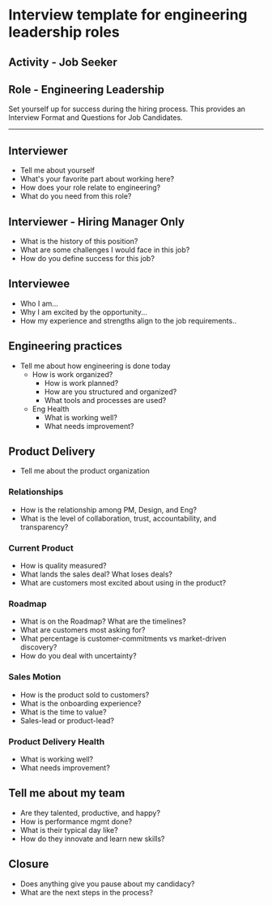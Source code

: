 # Interview template for engineering leadership roles

## Activity - Job Seeker

## Role - Engineering Leadership

Set yourself up for success during the hiring process. This provides an Interview Format and Questions for Job Candidates.

---

## Interviewer

* Tell me about yourself
* What's your favorite part about working here?
* How does your role relate to engineering?
* What do you need from this role?

## Interviewer - Hiring Manager Only

* What is the history of this position?
* What are some challenges I would face in this job?
* How do you define success for this job?

## Interviewee

* Who I am...
* Why I am excited by the opportunity...
* How my experience and strengths align to the job requirements..

## Engineering practices

* Tell me about how engineering is done today
  * How is work organized?
    * How is work planned?
    * How are you structured and organized?
    * What tools and processes are used?
  * Eng Health
    * What is working well?
    * What needs improvement?

## Product Delivery

* Tell me about the product organization

### Relationships

* How is the relationship among PM, Design, and Eng?
* What is the level of collaboration, trust, accountability, and transparency?

### Current Product

* How is quality measured?
* What lands the sales deal? What loses deals?
* What are customers most excited about using in the product?

### Roadmap

* What is on the Roadmap? What are the timelines?
* What are customers most asking for?
* What percentage is customer-commitments vs market-driven discovery?
* How do you deal with uncertainty?

### Sales Motion

* How is the product sold to customers?
* What is the onboarding experience?
* What is the time to value?
* Sales-lead or product-lead?

### Product Delivery Health

* What is working well?
* What needs improvement?

## Tell me about my team

* Are they talented, productive, and happy?
* How is performance mgmt done?
* What is their typical day like?
* How do they innovate and learn new skills?

## Closure

* Does anything give you pause about my candidacy?
* What are the next steps in the process?
